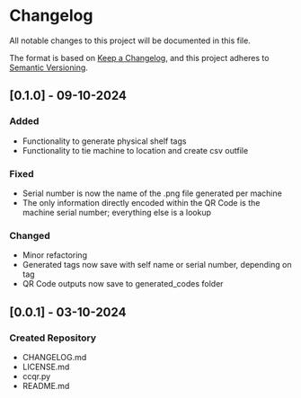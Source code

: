 # Changelog

All notable changes to this project will be documented in this file.

The format is based on [Keep a Changelog](https://keepachangelog.com/en/1.1.0/),
and this project adheres to [Semantic Versioning](https://semver.org/spec/v2.0.0.html).

## [0.1.0] - 09-10-2024

### Added

- Functionality to generate physical shelf tags
- Functionality to tie machine to location and create csv outfile

### Fixed

- Serial number is now the name of the .png file generated per machine
- The only information directly encoded within the QR Code is the machine serial number; everything else is a lookup


### Changed

- Minor refactoring
- Generated tags now save with self name or serial number, depending on tag
- QR Code outputs now save to generated_codes folder

## [0.0.1] - 03-10-2024

### Created Repository

- CHANGELOG.md
- LICENSE.md
- ccqr.py
- README.md
